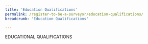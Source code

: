 ```yaml
---
title: 'Education Qualifications'
permalink: /register-to-be-a-surveyor/education-qualifications/
breadcrumb: 'Education Qualifications'

---
```



EDUCATIONAL QUALIFICATIONS
